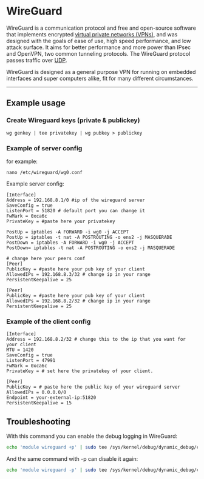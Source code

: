 # WireGuard

WireGuard is a communication protocol and free and open-source software that implements encrypted [virtual private networks (VPNs)](vpn.md), and was designed with the goals of ease of use, high speed performance, and low attack surface. It aims for better performance and more power than IPsec and OpenVPN, two common tunneling protocols. The WireGuard protocol passes traffic over [UDP](udp.md).

WireGuard is designed as a general purpose VPN for running on embedded interfaces and super computers alike, fit for many different circumstances.

---
## Example usage

### Create Wireguard keys (private & publickey)

```
wg genkey | tee privatekey | wg pubkey > publickey
```

### Example of server config

for example:
```
nano /etc/wireguard/wg0.conf
```

Example server config:
```
[Interface]
Address = 192.168.8.1/0 #ip of the wireguard server
SaveConfig = true
ListenPort = 51820 # default port you can change it
FwMark = 0xca6c
PrivateKey = #paste here your privatekey

PostUp = iptables -A FORWARD -i wg0 -j ACCEPT
PostUp = iptables -t nat -A POSTROUTING -o ens2 -j MASQUERADE
PostDown = iptables -A FORWARD -i wg0 -j ACCEPT
PostDown= iptables -t nat -A POSTROUTING -o ens2 -j MASQUERADE

# change here your peers conf
[Peer]
PublicKey = #paste here your pub key of your client
AllowedIPs = 192.168.8.3/32 # change ip in your range
PersistentKeepalive = 25

[Peer]
PublicKey = #paste here your pub key of your client
AllowedIPs = 192.168.8.2/32 # change ip in your range
PersistentKeepalive = 25
```

### Example of the client config

```
[Interface]
Address = 192.168.8.2/32 # change this to the ip that you want for your client
MTU = 1420
SaveConfig = true
ListenPort = 47991
FwMark = 0xca6c
PrivateKey = # set here the privatekey of your client.

[Peer]
PublicKey = # paste here the public key of your wireguard server
AllowedIPs = 0.0.0.0/0
Endpoint = your-external-ip:51820
PersistentKeepalive = 15

```

## Troubleshooting

With this command you can enable the debug logging in WireGuard:

```bash
echo 'module wireguard +p' | sudo tee /sys/kernel/debug/dynamic_debug/control
```

And the same command with -p can disable it again:

```bash
echo 'module wireguard -p' | sudo tee /sys/kernel/debug/dynamic_debug/control
```
